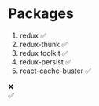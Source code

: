 # Packages
1. redux ✅	
2. redux-thunk ✅
3. redux toolkit ✅
4. redux-persist ✅
5. react-cache-buster ✅


❌	
✅	